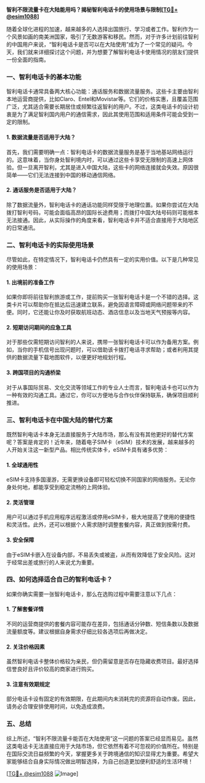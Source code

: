 **智利不限流量卡在大陆能用吗？揭秘智利电话卡的使用场景与限制[[TG💪+ @esim1088](https://t.me/s/esim1088)]**

随着全球化进程的加速，越来越多的人选择出国旅行、学习或者工作。智利作为一个风景如画的南美洲国家，吸引了无数游客和移民。然而，对于许多计划前往智利的中国用户来说，“智利电话卡是否可以在大陆使用”成为了一个常见的疑问。今天，我们就来详细探讨这个问题，并为想要了解智利电话卡使用情况的朋友们提供一份全面的指南。

### 一、智利电话卡的基本功能

智利电话卡通常具备两大核心功能：通话服务和数据流量服务。这些卡主要由智利本地运营商提供，比如Claro、Entel和Movistar等。它们的价格实惠，且覆盖范围广泛，尤其适合需要长期居住或频繁往返智利的用户。不过，这类电话卡的设计初衷是为了满足智利国内用户的通信需求，因此其使用范围和适用条件可能会受到一定的限制。

#### 1. 数据流量是否适用于大陆？
首先，我们需要明确一点：智利电话卡的数据流量服务是基于当地基站网络运行的。这意味着，当你身处智利境内时，可以通过这些卡享受无限制的高速上网体验。但一旦离开智利，尤其是进入中国大陆，这些卡的网络连接就会失效。原因很简单——它们无法连接到中国的移动通信网络。

#### 2. 通话服务是否适用于大陆？
除了数据流量外，智利电话卡的通话功能同样受限于地理位置。如果你尝试在大陆拨打智利号码，可能会面临高昂的国际长途费用；而拨打中国大陆号码则可能根本无法接通。因此，从实际操作的角度来看，智利电话卡并不适合直接用于大陆地区的日常通讯。

### 二、智利电话卡的实际使用场景

尽管如此，在特定情况下，智利电话卡仍然具有一定的实用价值。以下是几种常见的使用场景：

#### 1. 出境前的准备工作
如果你即将前往智利旅游或工作，提前购买一张智利电话卡是一个不错的选择。这类卡片可以帮助你在抵达后迅速建立联系，避免因语言障碍或网络问题带来的不便。同时，它还能让你及时获取航班动态、酒店信息以及当地天气预报等内容。

#### 2. 短期访问期间的应急工具
对于那些仅需短期访问智利的人来说，携带一张智利电话卡可以作为备用方案。例如，当你的手机信号出现问题时，可以借助该卡拨打电话寻求帮助；或者利用其提供的数据流量下载地图软件，以便更好地规划行程。

#### 3. 跨国项目的沟通桥梁
对于从事国际贸易、文化交流等领域工作的专业人士而言，智利电话卡也可以作为一种有效的沟通工具。通过它，你可以方便地与合作伙伴保持联系，确保项目顺利推进。

### 三、智利电话卡在中国大陆的替代方案

既然智利电话卡本身无法直接服务于大陆市场，那么有没有其他更好的替代方案呢？答案是肯定的！近年来，随着电子SIM卡（eSIM）技术的发展，越来越多的人开始关注这一新型产品。相比传统实体卡，eSIM卡具有诸多优势：

#### 1. 全球通用性
eSIM卡支持多国漫游，无需更换设备即可轻松切换不同国家的网络服务。无论你身处何地，都能享受到稳定流畅的上网体验。

#### 2. 灵活管理
用户可以通过手机应用程序远程激活或停用eSIM卡，极大地提高了使用的便捷性和灵活性。此外，还可以根据个人需求随时调整套餐内容，真正做到按需付费。

#### 3. 安全保障
由于eSIM卡嵌入在设备内部，不易丢失或被盗，从而有效降低了安全风险。这对于经常出差或旅行的人来说尤为重要。

### 四、如何选择适合自己的智利电话卡？

如果你确实需要一张智利电话卡，那么在选购过程中需要注意以下几点：

#### 1. 了解套餐详情
不同的运营商提供的套餐内容可能存在差异，包括通话分钟数、短信条数以及数据流量额度等。建议根据自身需求仔细比较各选项后再做决定。

#### 2. 关注价格因素
虽然智利电话卡整体价格较为亲民，但仍需留意是否存在隐藏收费项目。最好选择信誉良好且评价较高的商家进行购买。

#### 3. 注意有效期规定
部分电话卡设有固定的有效期限，在此期间内未消耗完的资源将自动作废。因此，请务必合理安排使用时间，以免造成浪费。

### 五、总结

综上所述，“智利不限流量卡能否在大陆使用”这一问题的答案已经显而易见。虽然这类电话卡无法直接应用于大陆市场，但它依然有着不可忽视的价值所在。特别是在国际交流日益频繁的今天，掌握更多关于跨境通信的知识显得尤为重要。希望大家能够结合自身实际情况做出明智选择，为自己创造更加便利舒适的生活环境！

[[TG💪+ @esim1088](https://t.me/s/esim1088) ![Image](https://i.postimg.cc/4NQfJmqS/Snipaste-2025-05-13-00-14-12.png)]